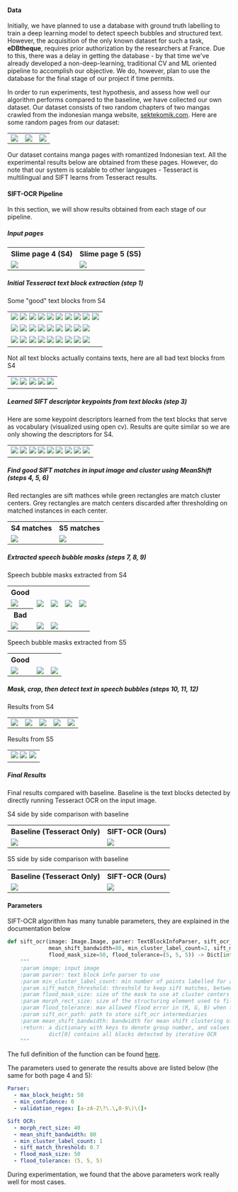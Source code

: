 #### Data

Initially, we have planned to use a database with ground truth labelling to train a deep learning model to detect speech bubbles and structured text. However, the acquisition of the only known dataset for such a task, **eDBtheque**, requires prior authorization by the researchers at France. Due to this, there was a delay in getting the database - by that time we've already developed a non-deep-learning, traditional CV and ML oriented pipeline to accomplish our objective. We do, however, plan to use the database for the final
stage of our project if time permits.

In order to run experiments, test hypothesis, and assess how well our algorithm performs compared to the baseline, we have collected our own dataset. Our dataset consists of two random chapters of two mangas crawled from the indonesian manga website, [sektekomik.com](https://sektekomik.com). Here are some random pages from our dataset:

<table>
	<tr>
		<td>
			<img src="../images/sample_pages/3.png">
		</td>
		<td>
			<img src="../images/sample_pages/11.png">
		</td>
		<td>
			<img src="../images/sample_pages/12.png">
		</td>
	</tr>
</table>
Our dataset contains manga pages with romantized Indonesian text. All the experimental results below are obtained from these pages. However, do note that our system is scalable to other languages - Tesseract is multilingual and SIFT learns from Tesseract results. 



#### SIFT-OCR Pipeline

In this section, we will show results obtained from each stage of our pipeline.



##### Input pages

<table>
	<tr>
		<th>Slime page 4 (S4)</th>
		<th>Slime page 5 (S5)</th>
	</tr>
	<tr>
		<td>
			<img src="../images/ocr_results/slime_page_4/input_image.png">
		</td>
		<td>
			<img src="../images/ocr_results/slime_page_5/input_image.png">
		</td>
	</tr>
</table>



##### Initial Tesseract text block extraction (step 1)

Some "good" text blocks from S4

<table>
  <tr>
    <td>
      <img src="../images/ocr_results/slime_page_4/sift_ocr/blocks/block_1.png">
  		<img src="../images/ocr_results/slime_page_4/sift_ocr/blocks/block_2.png">
			<img src="../images/ocr_results/slime_page_4/sift_ocr/blocks/block_5.png">
			<img src="../images/ocr_results/slime_page_4/sift_ocr/blocks/block_6.png">
			<img src="../images/ocr_results/slime_page_4/sift_ocr/blocks/block_7.png">
      <img src="../images/ocr_results/slime_page_4/sift_ocr/blocks/block_8.png">
      <img src="../images/ocr_results/slime_page_4/sift_ocr/blocks/block_9.png">
      <img src="../images/ocr_results/slime_page_4/sift_ocr/blocks/block_10.png">
      <img src="../images/ocr_results/slime_page_4/sift_ocr/blocks/block_11.png">
      <img src="../images/ocr_results/slime_page_4/sift_ocr/blocks/block_12.png">
  	</td>
  </tr>
	<tr>
    <td>
      <img src="../images/ocr_results/slime_page_4/sift_ocr/blocks/block_13.png">
			<img src="../images/ocr_results/slime_page_4/sift_ocr/blocks/block_15.png">
			<img src="../images/ocr_results/slime_page_4/sift_ocr/blocks/block_16.png">
			<img src="../images/ocr_results/slime_page_4/sift_ocr/blocks/block_17.png">
      <img src="../images/ocr_results/slime_page_4/sift_ocr/blocks/block_18.png">
      <img src="../images/ocr_results/slime_page_4/sift_ocr/blocks/block_19.png">
			<img src="../images/ocr_results/slime_page_4/sift_ocr/blocks/block_23.png">
			<img src="../images/ocr_results/slime_page_4/sift_ocr/blocks/block_24.png">
			<img src="../images/ocr_results/slime_page_4/sift_ocr/blocks/block_25.png">
  	</td>
  </tr>
	<tr>
    <td>
      <img src="../images/ocr_results/slime_page_4/sift_ocr/blocks/block_33.png">
			<img src="../images/ocr_results/slime_page_4/sift_ocr/blocks/block_35.png">
			<img src="../images/ocr_results/slime_page_4/sift_ocr/blocks/block_36.png">
			<img src="../images/ocr_results/slime_page_4/sift_ocr/blocks/block_37.png">
      <img src="../images/ocr_results/slime_page_4/sift_ocr/blocks/block_38.png">
      <img src="../images/ocr_results/slime_page_4/sift_ocr/blocks/block_39.png">
			<img src="../images/ocr_results/slime_page_4/sift_ocr/blocks/block_40.png">
			<img src="../images/ocr_results/slime_page_4/sift_ocr/blocks/block_41.png">
			<img src="../images/ocr_results/slime_page_4/sift_ocr/blocks/block_42.png">
  	</td>
  </tr>
</table>
Not all text blocks actually contains texts, here are all bad text blocks from S4

<table>
  <tr>
    <td>
      <img src="../images/ocr_results/slime_page_4/sift_ocr/blocks/block_3.png">
			<img src="../images/ocr_results/slime_page_4/sift_ocr/blocks/block_14.png">
			<img src="../images/ocr_results/slime_page_4/sift_ocr/blocks/block_20.png">
			<img src="../images/ocr_results/slime_page_4/sift_ocr/blocks/block_21.png">
			<img src="../images/ocr_results/slime_page_4/sift_ocr/blocks/block_22.png">
  	</td>
  </tr>
</table>



##### Learned SIFT descriptor keypoints from text blocks (step 3)

Here are some keypoint descriptors learned from the text blocks that serve as vocabulary (visualized using open cv). Results are quite similar so we are only showing the descriptors for S4.

<table>
  <tr>
    <td>
      <img src="../images/ocr_results/slime_page_4/sift_ocr/block_keypoints/1.png">
      <img src="../images/ocr_results/slime_page_4/sift_ocr/block_keypoints/2.png">
      <img src="../images/ocr_results/slime_page_4/sift_ocr/block_keypoints/5.png">
      <img src="../images/ocr_results/slime_page_4/sift_ocr/block_keypoints/6.png">
      <img src="../images/ocr_results/slime_page_4/sift_ocr/block_keypoints/7.png">
      <img src="../images/ocr_results/slime_page_4/sift_ocr/block_keypoints/8.png">
      <img src="../images/ocr_results/slime_page_4/sift_ocr/block_keypoints/10.png">
      <img src="../images/ocr_results/slime_page_4/sift_ocr/block_keypoints/11.png">
      <img src="../images/ocr_results/slime_page_4/sift_ocr/block_keypoints/12.png">
    </td>
  </tr>
</table>


##### Find good SIFT matches in input image and cluster using MeanShift (steps 4, 5, 6)

Red rectangles are sift mathces while green rectangles are match cluster centers. Grey rectangles are match centers discarded after thresholding on matched instances in each center.

<table>
	<tr>
		<th>S4 matches</th>
		<th>S5 matches</th>
	</tr>
	<tr>
		<td>
			<img src="../images/ocr_results/slime_page_4/sift_ocr/matches_from_sift.png">
		</td>
		<td>
			<img src="../images/ocr_results/slime_page_5/sift_ocr/matches_from_sift.png">
		</td>
	</tr>
</table>



##### Extracted speech bubble masks (steps 7, 8, 9)

Speech bubble masks extracted from S4

<table>
    <tr>
        <th>Good</th>
    </tr>
    <tr>
        <td>
            <img src="../images/ocr_results/slime_page_4/sift_ocr/masks/2.png">
        </td>
        <td>
            <img src="../images/ocr_results/slime_page_4/sift_ocr/masks/3.png">
        </td>
        <td>
            <img src="../images/ocr_results/slime_page_4/sift_ocr/masks/5.png">
        </td>
        <td>
            <img src="../images/ocr_results/slime_page_4/sift_ocr/masks/6.png">
        </td>
        <td>
            <img src="../images/ocr_results/slime_page_4/sift_ocr/masks/7.png">
        </td>
    </tr>
    <tr>
        <th>Bad</th>
    </tr>
	<tr>
		<td>
			<img src="../images/ocr_results/slime_page_4/sift_ocr/masks/1.png">
		</td>
        <td>
			<img src="../images/ocr_results/slime_page_4/sift_ocr/masks/9.png">
		</td>
        <td>
			<img src="../images/ocr_results/slime_page_4/sift_ocr/masks/10.png">
		</td>
	</tr>
</table>

Speech bubble masks extracted from S5

<table>
    <tr>
        <th>Good</th>
    </tr>
	<tr>
		<td>
			<img src="../images/ocr_results/slime_page_5/sift_ocr/masks/1.png">
		</td>
        <td>
			<img src="../images/ocr_results/slime_page_5/sift_ocr/masks/2.png">
		</td>
        <td>
			<img src="../images/ocr_results/slime_page_5/sift_ocr/masks/3.png">
		</td>
    </tr>
</table>


##### Mask, crop, then detect text in speech bubbles (steps 10, 11, 12)

Results from S4

<table>
  <tr>
    <td>
      <img src="../images/ocr_results/slime_page_4/sift_ocr/masked/2.png">
    </td>
    <td>
      <img src="../images/ocr_results/slime_page_4/sift_ocr/masked/3.png">
    </td>
    <td>
      <img src="../images/ocr_results/slime_page_4/sift_ocr/masked/5.png">
    </td>
    <td>
      <img src="../images/ocr_results/slime_page_4/sift_ocr/masked/6.png">
    </td>
    <td>
      <img src="../images/ocr_results/slime_page_4/sift_ocr/masked/7.png">
    </td>
  </tr>
</table>

Results from S5

<table>
  <tr>
    <td>
      <img src="../images/ocr_results/slime_page_5/sift_ocr/masked/1.png">
      <img src="../images/ocr_results/slime_page_5/sift_ocr/masked/2.png">
      <img src="../images/ocr_results/slime_page_5/sift_ocr/masked/3.png">
    </td>
  </tr>
</table>


##### Final Results 

Final results compared with baseline. Baseline is the text blocks detected by directly running Tesseract OCR on the input image.

S4 side by side comparison with baseline

<table>
  <tr>
    <th>Baseline (Tesseract Only)</th>
    <th>SIFT-OCR (Ours)</th>
  </tr>
  <tr>
    <td>
    	<img src="../images/ocr_results/slime_page_4/ocr_baseline.png">
	</td>
	<td>
    	<img src="../images/ocr_results/slime_page_4/sift_ocr/ocr_result_grouped.png">
	</td>
  </tr>
</table>


S5 side by side comparison with baseline

<table>
  <tr>
    <th>Baseline (Tesseract Only)</th>
    <th>SIFT-OCR (Ours)</th>
  </tr>
	<tr>
    <td>
    	<img src="../images/ocr_results/slime_page_5/ocr_baseline.png">
	</td>
	<td>
        <img src="../images/ocr_results/slime_page_5/sift_ocr/ocr_result_grouped.png">
	</td>
  </tr>
</table>



#### Parameters

SIFT-OCR algorithm has many tunable parameters, they are explained in the documentation below

```python
def sift_ocr(image: Image.Image, parser: TextBlockInfoParser, sift_ocr_path='../gen/sift_ocr', morph_rect_size=40,
             mean_shift_bandwidth=80, min_cluster_label_count=2, sift_match_threshold=0.7,
             flood_mask_size=50, flood_tolerance=(5, 5, 5)) -> Dict[int, List[TextBlockInfo]]:
    """
    :param image: input image
    :param parser: text block info parser to use
    :param min_cluster_label_count: min number of points labelled for a cluster to keep it
    :param sift_match_threshold: threshold to keep sift matches, between 0-1, (smaller value = stricter match)
    :param flood_mask_size: size of the mask to use at cluster centers to facilitate flooding
    :param morph_rect_size: size of the structuring element used to fill characters in text balloons
    :param flood_tolerance: max allowed flood error in (R, G, B) when flooding speech bubbles
    :param sift_ocr_path: path to store sift_ocr intermediaries
    :param mean_shift_bandwidth: bandwidth for mean shift clustering of matched keypoints from input image
    :return: a dictionary with keys to denote group number, and values are extracted text blocks in the group
             dict[0] contains all blocks detected by iterative OCR
    """
```

The full definition of the function can be found [here](https://github.com/JiachenRen/cs4476-cv-project/blob/master/src/ocr/sift_ocr.py).

The parameters used to generate the results above are listed below (the same for both page 4 and 5):

```yaml
Parser:
  - max_block_height: 50
  - min_confidence: 0
  - validation_regex: [a-zA-Z\?\.\,0-9\)\(]+

Sift OCR:
  - morph_rect_size: 40
  - mean_shift_bandwidth: 80
  - min_cluster_label_count: 1
  - sift_match_threshold: 0.7
  - flood_mask_size: 50
  - flood_tolerance: (5, 5, 5)
```

During experimentation, we found that the above parameters work really well for most cases.